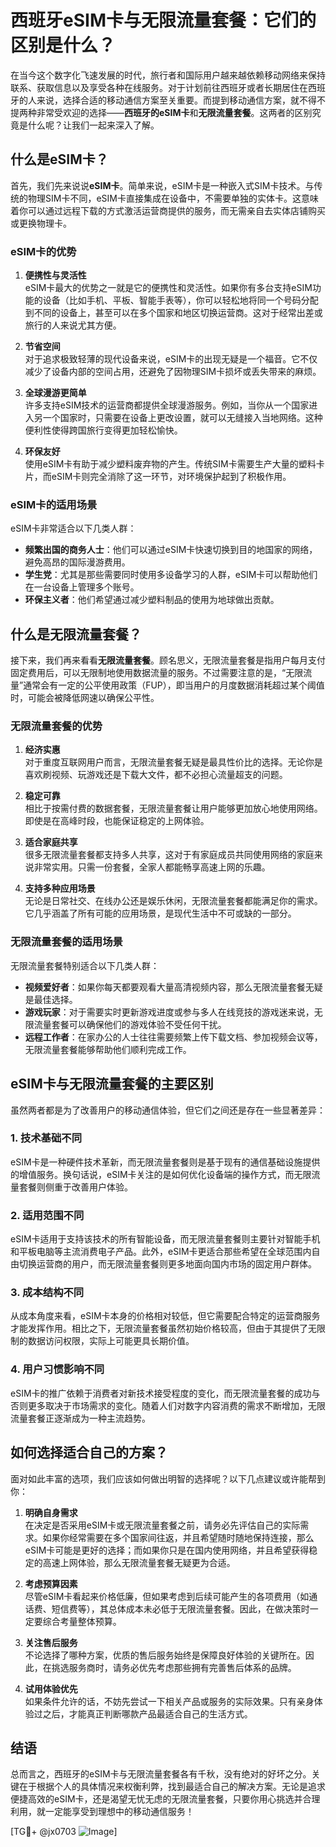 # 西班牙eSIM卡与无限流量套餐：它们的区别是什么？

在当今这个数字化飞速发展的时代，旅行者和国际用户越来越依赖移动网络来保持联系、获取信息以及享受各种在线服务。对于计划前往西班牙或者长期居住在西班牙的人来说，选择合适的移动通信方案至关重要。而提到移动通信方案，就不得不提两种非常受欢迎的选择——**西班牙的eSIM卡**和**无限流量套餐**。这两者的区别究竟是什么呢？让我们一起来深入了解。

## 什么是eSIM卡？

首先，我们先来说说**eSIM卡**。简单来说，eSIM卡是一种嵌入式SIM卡技术。与传统的物理SIM卡不同，eSIM卡直接集成在设备中，不需要单独的实体卡。这意味着你可以通过远程下载的方式激活运营商提供的服务，而无需亲自去实体店铺购买或更换物理卡。

### eSIM卡的优势

1. **便携性与灵活性**  
   eSIM卡最大的优势之一就是它的便携性和灵活性。如果你有多台支持eSIM功能的设备（比如手机、平板、智能手表等），你可以轻松地将同一个号码分配到不同的设备上，甚至可以在多个国家和地区切换运营商。这对于经常出差或旅行的人来说尤其方便。

2. **节省空间**  
   对于追求极致轻薄的现代设备来说，eSIM卡的出现无疑是一个福音。它不仅减少了设备内部的空间占用，还避免了因物理SIM卡损坏或丢失带来的麻烦。

3. **全球漫游更简单**  
   许多支持eSIM技术的运营商都提供全球漫游服务。例如，当你从一个国家进入另一个国家时，只需要在设备上更改设置，就可以无缝接入当地网络。这种便利性使得跨国旅行变得更加轻松愉快。

4. **环保友好**  
   使用eSIM卡有助于减少塑料废弃物的产生。传统SIM卡需要生产大量的塑料卡片，而eSIM卡则完全消除了这一环节，对环境保护起到了积极作用。

### eSIM卡的适用场景

eSIM卡非常适合以下几类人群：
- **频繁出国的商务人士**：他们可以通过eSIM卡快速切换到目的地国家的网络，避免高昂的国际漫游费用。
- **学生党**：尤其是那些需要同时使用多设备学习的人群，eSIM卡可以帮助他们在一台设备上管理多个账号。
- **环保主义者**：他们希望通过减少塑料制品的使用为地球做出贡献。

## 什么是无限流量套餐？

接下来，我们再来看看**无限流量套餐**。顾名思义，无限流量套餐是指用户每月支付固定费用后，可以无限制地使用数据流量的服务。不过需要注意的是，“无限流量”通常会有一定的公平使用政策（FUP），即当用户的月度数据消耗超过某个阈值时，可能会被降低网速以确保公平性。

### 无限流量套餐的优势

1. **经济实惠**  
   对于重度互联网用户而言，无限流量套餐无疑是最具性价比的选择。无论你是喜欢刷视频、玩游戏还是下载大文件，都不必担心流量超支的问题。

2. **稳定可靠**  
   相比于按需付费的数据套餐，无限流量套餐让用户能够更加放心地使用网络。即使是在高峰时段，也能保证稳定的上网体验。

3. **适合家庭共享**  
   很多无限流量套餐都支持多人共享，这对于有家庭成员共同使用网络的家庭来说非常实用。只需一份套餐，全家人都能畅享高速上网的乐趣。

4. **支持多种应用场景**  
   无论是日常社交、在线办公还是娱乐休闲，无限流量套餐都能满足你的需求。它几乎涵盖了所有可能的应用场景，是现代生活中不可或缺的一部分。

### 无限流量套餐的适用场景

无限流量套餐特别适合以下几类人群：
- **视频爱好者**：如果你每天都要观看大量高清视频内容，那么无限流量套餐无疑是最佳选择。
- **游戏玩家**：对于需要实时更新游戏进度或参与多人在线竞技的游戏迷来说，无限流量套餐可以确保他们的游戏体验不受任何干扰。
- **远程工作者**：在家办公的人士往往需要频繁上传下载文档、参加视频会议等，无限流量套餐能够帮助他们顺利完成工作。

## eSIM卡与无限流量套餐的主要区别

虽然两者都是为了改善用户的移动通信体验，但它们之间还是存在一些显著差异：

### 1. 技术基础不同
eSIM卡是一种硬件技术革新，而无限流量套餐则是基于现有的通信基础设施提供的增值服务。换句话说，eSIM卡关注的是如何优化设备端的操作方式，而无限流量套餐则侧重于改善用户体验。

### 2. 适用范围不同
eSIM卡适用于支持该技术的所有智能设备，而无限流量套餐则主要针对智能手机和平板电脑等主流消费电子产品。此外，eSIM卡更适合那些希望在全球范围内自由切换运营商的用户，而无限流量套餐则更多地面向国内市场的固定用户群体。

### 3. 成本结构不同
从成本角度来看，eSIM卡本身的价格相对较低，但它需要配合特定的运营商服务才能发挥作用。相比之下，无限流量套餐虽然初始价格较高，但由于其提供了无限制的数据访问权限，实际上可能更具长期价值。

### 4. 用户习惯影响不同
eSIM卡的推广依赖于消费者对新技术接受程度的变化，而无限流量套餐的成功与否则更多取决于市场需求的变化。随着人们对数字内容消费的需求不断增加，无限流量套餐正逐渐成为一种主流趋势。

## 如何选择适合自己的方案？

面对如此丰富的选项，我们应该如何做出明智的选择呢？以下几点建议或许能帮到你：

1. **明确自身需求**  
   在决定是否采用eSIM卡或无限流量套餐之前，请务必先评估自己的实际需求。如果你经常需要在多个国家间往返，并且希望随时随地保持连接，那么eSIM卡可能是更好的选择；而如果你只是在国内使用网络，并且希望获得稳定的高速上网体验，那么无限流量套餐无疑更为合适。

2. **考虑预算因素**  
   尽管eSIM卡看起来价格低廉，但如果考虑到后续可能产生的各项费用（如通话费、短信费等），其总体成本未必低于无限流量套餐。因此，在做决策时一定要综合考量整体预算。

3. **关注售后服务**  
   不论选择了哪种方案，优质的售后服务始终是保障良好体验的关键所在。因此，在挑选服务商时，请务必优先考虑那些拥有完善售后体系的品牌。

4. **试用体验优先**  
   如果条件允许的话，不妨先尝试一下相关产品或服务的实际效果。只有亲身体验过之后，才能真正判断哪款产品最适合自己的生活方式。

## 结语

总而言之，西班牙的eSIM卡与无限流量套餐各有千秋，没有绝对的好坏之分。关键在于根据个人的具体情况来权衡利弊，找到最适合自己的解决方案。无论是追求便捷高效的eSIM卡，还是渴望无忧无虑的无限流量套餐，只要你用心挑选并合理利用，就一定能享受到理想中的移动通信服务！

[TG💪+ @jx0703 ![Image](https://github.com/user-attachments/assets/dbca1d08-cadb-493c-b0ec-ad6f7a83f270)]